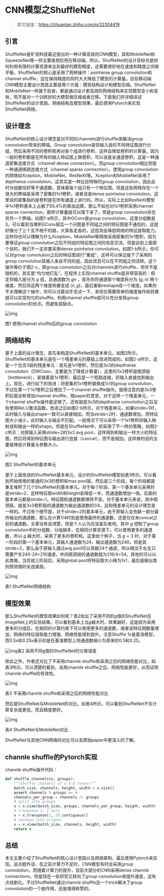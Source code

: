 # CNN模型之ShuffleNet

> 原文链接：https://zhuanlan.zhihu.com/p/32304419

## 引言

ShuffleNet是旷视科技最近提出的一种计算高效的CNN模型，其和MobileNet和SqueezeNet等一样主要是想应用在移动端。所以，ShuffleNet的设计目标也是如何利用有限的计算资源来达到最好的模型精度，这需要很好地在速度和精度之间做平衡。ShuffleNet的核心是采用了两种操作：pointwise group convolution和channel shuffle，这在保持精度的同时大大降低了模型的计算量。目前移动端CNN模型主要设计思路主要是两个方面：模型结构设计和模型压缩。ShuffleNet和MobileNet一样属于前者，都是通过设计更高效的网络结构来实现模型变小和变快，而不是对一个训练好的大模型做压缩或者迁移。下面我们将详细讲述ShuffleNet的设计思路，网络结构及模型效果，最后使用Pytorch来实现ShuffleNet网络。

## 设计理念

ShuffleNet的核心设计理念是对不同的channels进行shuffle来解决group convolution带来的弊端。Group convolution是将输入层的不同特征图进行分组，然后采用不同的卷积核再对各个组进行卷积，这样会降低卷积的计算量。因为一般的卷积都是在所有的输入特征图上做卷积，可以说是全通道卷积，这是一种通道密集连接方式（channel dense connection）。而group convolution相比则是一种通道稀疏连接方式（channel sparse connection）。使用group convolution的网络如Xception，MobileNet，ResNeXt等。Xception和MobileNet采用了depthwise convolution，这其实是一种比较特殊的group convolution，因此此时分组数恰好等于通道数，意味着每个组只有一个特征图。但是这些网络存在一个很大的弊端是采用了密集的1x1卷积，或者说是dense pointwise convolution，这里说的密集指的是卷积是在所有通道上进行的。所以，实际上比如ResNeXt模型中1x1卷积基本上占据了93.4%的乘加运算。那么不如也对1x1卷积采用channel sparse connection，那样计算量就可以降下来了。但是group convolution存在另外一个弊端，如图1-a所示，其中GConv是group convolution，这里分组数是3。可以看到当堆积GConv层后一个问题是不同组之间的特征图是不通信的，这就好像分了三个互不相干的路，大家各走各的，这目测会降低网络的特征提取能力。这样你也可以理解为什么Xception，MobileNet等网络采用密集的1x1卷积，因为要保证group convolution之后不同组的特征图之间的信息交流。但是达到上面那个目的，我们不一定非要采用dense pointwise convolution。如图1-b所示，你可以对group convolution之后的特征图进行“重组”，这样可以保证接下了采用的group convolution其输入来自不同的组，因此信息可以在不同组之间流转。这个操作等价于图2-c，即group convolution之后对channels进行shuffle，但并不是随机的，其实是“均匀地打乱”。在程序上实现channel shuffle是非常容易的：假定将输入层分为 $g$ 组，总通道数为 $gn$  ，首先你将通道那个维度拆分为 $(g, n)$ 两个维度，然后将这两个维度转置变成  $(n, g)$，最后重新reshape成一个维度。如果你不太理解这个操作，你可以试着动手去试一下，发现仅需要简单的维度操作和转置就可以实现均匀的shuffle。利用channel shuffle就可以充分发挥group convolution的优点，而避免其缺点。

![img](images/v2-f8ddc33fb1f578bf7f51a4b6e5407426_720w.jpg)

图1 使用channel shuffle后的group convolution

## 网络结构

基于上面的设计理念，首先来构造ShuffleNet的基本单元，如图2所示。ShuffleNet的基本单元是在一个残差单元的基础上改进而成的。如图2-a所示，这是一个包含3层的残差单元：首先是1x1卷积，然后是3x3的depthwise convolution（DWConv，主要是为了降低计算量），这里的3x3卷积是瓶颈层（bottleneck），紧接着是1x1卷积，最后是一个短路连接，将输入直接加到输出上。现在，进行如下的改进：将密集的1x1卷积替换成1x1的group convolution，不过在第一个1x1卷积之后增加了一个channel shuffle操作。值得注意的是3x3卷积后面没有增加channel shuffle，按paper的意思，对于这样一个残差单元，一个channel shuffle操作是足够了。还有就是3x3的depthwise convolution之后没有使用ReLU激活函数。改进之后如图2-b所示。对于残差单元，如果stride=1时，此时输入与输出shape一致可以直接相加，而当stride=2时，通道数增加，而特征图大小减小，此时输入与输出不匹配。一般情况下可以采用一个1x1卷积将输入映射成和输出一样的shape。但是在ShuffleNet中，却采用了不一样的策略，如图2-c所示：对原输入采用stride=2的3x3 avg pool，这样得到和输出一样大小的特征图，然后将得到特征图与输出进行连接（concat），而不是相加。这样做的目的主要是降低计算量与参数大小。

![img](images/v2-a8d5297a16f7bcc40a31d427cf062e58_720w.jpg)

图2 ShuffleNet的基本单元

基于上面改进的ShuffleNet基本单元，设计的ShuffleNet模型如表1所示。可以看到开始使用的普通的3x3的卷积和max pool层。然后是三个阶段，每个阶段都是重复堆积了几个ShuffleNet的基本单元。对于每个阶段，第一个基本单元采用的是stride=2，这样特征图width和height各降低一半，而通道数增加一倍。后面的基本单元都是stride=1，特征图和通道数都保持不变。对于基本单元来说，其中瓶颈层，就是3x3卷积层的通道数为输出通道数的1/4，这和残差单元的设计理念是一样的。不过有个细节是，对于stride=2的基本单元，由于原输入会贡献一部分最终输出的通道数，那么在计算1/4时到底使用最终的通道数，还是仅仅未concat之前的通道数。文章没有说清楚，但是个人认为应该是后者吧。其中 $g$ 控制了group convolution中的分组数，分组越多，在相同计算资源下，可以使用更多的通道数，所以   $g$ 越大时，采用了更多的卷积核。这里给个例子，当  $g=3$ 时，对于第一阶段的第一个基本单元，其输入通道数为24，输出通道数为240，但是其stride=2，那么由于原输入通过avg pool可以贡献24个通道，所以相当于左支只需要产生240-24=216通道，中间瓶颈层的通道数就为216/4=54。其他的可以以此类推。当完成三阶段后，采用global pool将特征图大小降为1x1，最后是输出类别预测值的全连接层。

![img](images/v2-3331c0c1803d7289ee87b575b020a68b_720w.jpg)

表1 ShuffleNet网络结构

## 模型效果

那么ShuffleNet的模型效果如何呢？表2给出了采用不同的$g$值的ShuffleNet在ImageNet上的实验结果。可以看到基本上当$g$越大时，效果越好，这是因为采用更多的分组后，在相同的计算约束下可以使用更多的通道数，或者说特征图数量增加，网络的特征提取能力增强，网络性能得到提升。注意Shuffle 1x是基准模型，而0.5x和0.25x表示的是在基准模型上将通道数缩小为原来的0.5和0.25。

![img](images/v2-eac109d5e2a041401ef53421d78a2c18_720w.jpg)表2 采用不同g值的ShuffleNet的分类误差

除此之外，作者还对比了不采用channle shuffle和采用之后的网络性能对比，如表3所示。可以清楚的看到，采用channle shuffle之后，网络性能更好，从而证明channle shuffle的有效性。

![img](images/v2-ee8282dbf70c51b5be0ce317b12041e7_720w.jpg)

表3 不采用channle shuffle和采用之后的网络性能对比

然后是ShuffleNet与MobileNet的对比，如表4所示。可以看到ShuffleNet不仅计算复杂度更低，而且精度更好。

![img](images/v2-1d99b0e3874264793ca13d7822f59097_720w.jpg)

表4 ShuffleNet与MobileNet对比

ShuffleNet与其他CNN网络的对比可以去原始paper中更深入的了解。

## channle shuffle的Pytorch实现

channle shuffle操作代码：

```python
def shuffle_channels(x, groups):
    """shuffle channels of a 4-D Tensor"""
    batch_size, channels, height, width = x.size()
    assert channels % groups == 0
    channels_per_group = channels // groups
    # split into groups
    x = x.view(batch_size, groups, channels_per_group, height, width)
    # transpose 1, 2 axis
    x = x.transpose(1, 2).contiguous()
    # reshape into orignal
    x = x.view(batch_size, channels, height, width)
    return x
```

## 总结

本文主要介绍了ShuffleNet的核心设计思路以及网络架构，最后使用Pytorch来实现。说点题外话，在之前计算力不足时，CNN模型有时会采用group convolution，而随着计算力的提升，目前大部分的CNN采用dense channle connections，但是现在一些研究又转向了group convolution来提升速度，这有点戏剧化。不过ShuffleNet通过channle shuffle这一个trick解决了group convolution的一个副作用，还是值得称赞的。